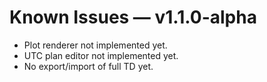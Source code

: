 # Known Issues — v1.1.0-alpha
- Plot renderer not implemented yet.
- UTC plan editor not implemented yet.
- No export/import of full TD yet.
